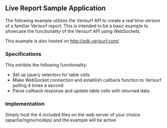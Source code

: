 ## Live Report Sample Application

The following example utilizes the Verisurf API to create a real time version of a familiar Verisurf report.  This is intended to be a basic example to showcase the functionality of the Verisurf API using WebSockets.

This example is also hosted on http://sdk.verisurf.com/

### Specifications

This exhibits the following functionality:
- Set up jquery selectors for table cells
- Make WebSocket connection and establish callback function to Verisurf polling 4 times a second
- Parse callback response and update table cells with returned data

### Implementation

Simply host the 4 included files on the web server of your choice (apache/nginx/nodejs) and the example will be active